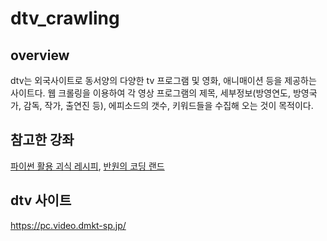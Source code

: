 # dtv_crawling

## overview
dtv는 외국사이트로 동서양의 다양한 tv 프로그램 및 영화, 애니매이션 등을 제공하는 사이트다.
웹 크롤링을 이용하여 각 영상 프로그램의 제목, 세부정보(방영연도, 방영국가, 감독, 작가, 출연진 등), 에피소드의 갯수, 키워드들을 수집해 오는 것이 목적이다.

## 참고한 강좌
[파이썬 활용 괴식 레시피](https://www.youtube.com/playlist?list=PL5L3Lhdx2zrOeitGY8Y0-717WbjWBl3Kq), [반원의 코딩 랜드](https://www.youtube.com/user/soorte1)

## dtv 사이트
<https://pc.video.dmkt-sp.jp/>
